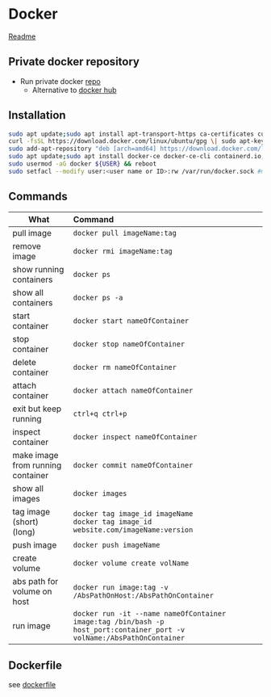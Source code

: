 # Docker
[Readme](../README.md)

## Private docker repository
- Run private docker [repo](https://github.com/dotcloud/docker-registry.git)
  - Alternative to [docker hub](https://hub.docker.com/)

## Installation
```bash
sudo apt update;sudo apt install apt-transport-https ca-certificates curl gnupg-agent software-properties-common;
curl -fsSL https://download.docker.com/linux/ubuntu/gpg \| sudo apt-key add -;
sudo add-apt-repository "deb [arch=amd64] https://download.docker.com/linux/ubuntu $(lsb_release -cs) stable";
sudo apt update;sudo apt install docker-ce docker-ce-cli containerd.io;
sudo usermod -aG docker ${USER} && reboot
sudo setfacl --modify user:<user name or ID>:rw /var/run/docker.sock #migth be needed if you get an error about /var/run/docker.sock: connect: permission denied
```
## Commands
| What                              | Command                                                                                                                    |
| --------------------------------- | :------------------------------------------------------------------------------------------------------------------------- |
| pull image                        | ```docker pull imageName:tag```                                                                                            |
| remove image                      | ```docker rmi imageName:tag```                                                                                             |
| show running containers           | ```docker ps```                                                                                                            |
| show all containers               | ```docker ps -a```                                                                                                         |
| start container                   | ```docker start nameOfContainer```                                                                                         |
| stop container                    | ```docker stop nameOfContainer```                                                                                          |
| delete container                  | ```docker rm nameOfContainer```                                                                                            |
| attach container                  | ```docker attach nameOfContainer```                                                                                        |
| exit but keep running             | ```ctrl+q ctrl+p```                                                                                                        |
| inspect container                 | ```docker inspect nameOfContainer```                                                                                       |
| make image from running container | ```docker commit nameOfContainer```                                                                                        |
| show all images                   | ```docker images```                                                                                                        |
| tag image   (short) <br> (long)   | ```docker tag image_id imageName```  <br>     ```docker tag image_id website.com/imageName:version```                      |
| push image                        | ```docker push imageName```                                                                                                |
| create volume                     | ```docker volume create volName```                                                                                         |
| abs path for volume on host       | ```docker run image:tag -v /AbsPathOnHost:/AbsPathOnContainer```                                                           |
| run image                         | ```docker run -it --name nameOfContainer image:tag /bin/bash -p host_port:container_port -v volName:/AbsPathOnContainer``` |


## Dockerfile

see [dockerfile](https://docs.docker.com/engine/reference/builder/)
